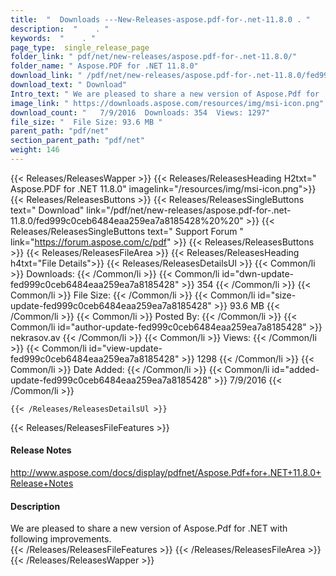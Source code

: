 ```yaml
---
title:  "  Downloads ---New-Releases-aspose.pdf-for-.net-11.8.0 . " 
description:  "    . " 
keywords:  "    . " 
page_type:  single_release_page
folder_link: " pdf/net/new-releases/aspose.pdf-for-.net-11.8.0/"
folder_name: " Aspose.PDF for .NET 11.8.0"
download_link: " /pdf/net/new-releases/aspose.pdf-for-.net-11.8.0/fed999c0ceb6484eaa259ea7a8185428"
download_text: " Download"
Intro_text: " We are pleased to share a new version of Aspose.Pdf for .NET with following impr..."
image_link: " https://downloads.aspose.com/resources/img/msi-icon.png"
download_count: "   7/9/2016  Downloads: 354  Views: 1297"
file_size: "  File Size: 93.6 MB "
parent_path: "pdf/net"
section_parent_path: "pdf/net"
weight: 146 
---
```


{{< Releases/ReleasesWapper >}}
  {{< Releases/ReleasesHeading H2txt=" Aspose.PDF for .NET 11.8.0" imagelink="/resources/img/msi-icon.png">}}
  {{< Releases/ReleasesButtons >}}
    {{< Releases/ReleasesSingleButtons text=" Download" link="/pdf/net/new-releases/aspose.pdf-for-.net-11.8.0/fed999c0ceb6484eaa259ea7a8185428%20%20" >}}
    {{< Releases/ReleasesSingleButtons text=" Support Forum " link="https://forum.aspose.com/c/pdf" >}}
  {{< Releases/ReleasesButtons >}}
  {{< Releases/ReleasesFileArea >}}
    {{< Releases/ReleasesHeading h4txt="File Details">}}
    {{< Releases/ReleasesDetailsUl >}}
            {{< Common/li  >}} Downloads: {{< /Common/li >}} 
      {{< Common/li id="dwn-update-fed999c0ceb6484eaa259ea7a8185428" >}} 354 {{< /Common/li >}} 
      {{< Common/li  >}} File Size: {{< /Common/li >}} 
      {{< Common/li id="size-update-fed999c0ceb6484eaa259ea7a8185428" >}} 93.6 MB {{< /Common/li >}} 
      {{< Common/li  >}} Posted By: {{< /Common/li >}} 
      {{< Common/li id="author-update-fed999c0ceb6484eaa259ea7a8185428" >}} nekrasov.av {{< /Common/li >}} 
      {{< Common/li  >}} Views: {{< /Common/li >}} 
      {{< Common/li id="view-update-fed999c0ceb6484eaa259ea7a8185428" >}} 1298 {{< /Common/li >}} 
      {{< Common/li  >}} Date Added: {{< /Common/li >}} 
      {{< Common/li id="added-update-fed999c0ceb6484eaa259ea7a8185428" >}} 7/9/2016 {{< /Common/li >}} 

    {{< /Releases/ReleasesDetailsUl >}}

  {{< Releases/ReleasesFileFeatures >}}
      <h4>Release Notes</h4><div><a href="http://www.aspose.com/docs/display/pdfnet/Aspose.Pdf+for+.NET+11.8.0+Release+Notes">http://www.aspose.com/docs/display/pdfnet/Aspose.Pdf+for+.NET+11.8.0+Release+Notes</a></div><h4>Description</h4><div class="HTMLDescription">We are pleased to share a new version of Aspose.Pdf for .NET with following improvements.</div>
  {{< /Releases/ReleasesFileFeatures >}}
 {{< /Releases/ReleasesFileArea >}}
{{< /Releases/ReleasesWapper >}}



